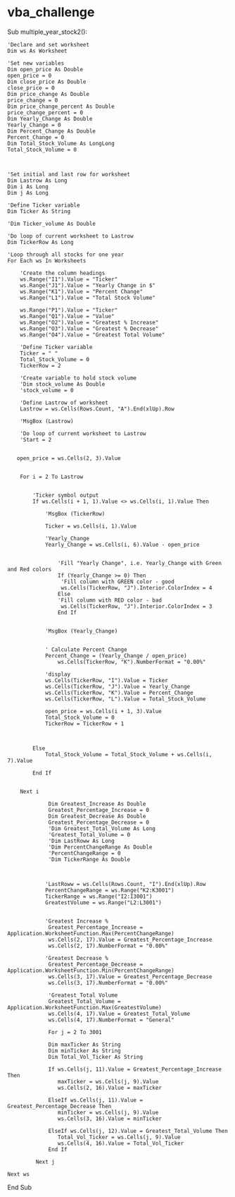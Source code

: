 # vba_challenge
Sub multiple_year_stock2():

    'Declare and set worksheet
    Dim ws As Worksheet
    
    'Set new variables
    Dim open_price As Double
    open_price = 0
    Dim close_price As Double
    close_price = 0
    Dim price_change As Double
    price_change = 0
    Dim price_change_percent As Double
    price_change_percent = 0
    Dim Yearly_Change As Double
    Yearly_Change = 0
    Dim Percent_Change As Double
    Percent_Change = 0
    Dim Total_Stock_Volume As LongLong
    Total_Stock_Volume = 0
    
    
    
    'Set initial and last row for worksheet
    Dim Lastrow As Long
    Dim i As Long
    Dim j As Long
    
    'Define Ticker variable
    Dim Ticker As String
    
    'Dim Ticker_volume As Double
    
    'Do loop of current worksheet to Lastrow
    Dim TickerRow As Long
    
    'Loop through all stocks for one year
    For Each ws In Worksheets
    
        'Create the column headings
        ws.Range("I1").Value = "Ticker"
        ws.Range("J1").Value = "Yearly Change in $"
        ws.Range("K1").Value = "Percent Change"
        ws.Range("L1").Value = "Total Stock Volume"
        
        ws.Range("P1").Value = "Ticker"
        ws.Range("Q1").Value = "Value"
        ws.Range("O2").Value = "Greatest % Increase"
        ws.Range("O3").Value = "Greatest % Decrease"
        ws.Range("O4").Value = "Greatest Total Volume"
        
        'Define Ticker variable
        Ticker = " "
        Total_Stock_Volume = 0
        TickerRow = 2

        'Create variable to hold stock volume
        'Dim stock_volume As Double
        'stock_volume = 0
        
        'Define Lastrow of worksheet
        Lastrow = ws.Cells(Rows.Count, "A").End(xlUp).Row
        
        'MsgBox (Lastrow)
        
        'Do loop of current worksheet to Lastrow
        'Start = 2
        
             
       open_price = ws.Cells(2, 3).Value
       
        
        For i = 2 To Lastrow
     

            'Ticker symbol output
            If ws.Cells(i + 1, 1).Value <> ws.Cells(i, 1).Value Then
            
                'MsgBox (TickerRow)
            
                Ticker = ws.Cells(i, 1).Value

                'Yearly_Change
                Yearly_Change = ws.Cells(i, 6).Value - open_price
                
                
                    'Fill "Yearly Change", i.e. Yearly_Change with Green and Red colors
                    If (Yearly_Change >= 0) Then
                     'Fill column with GREEN color - good
                     ws.Cells(TickerRow, "J").Interior.ColorIndex = 4
                    Else
                    'Fill column with RED color - bad
                     ws.Cells(TickerRow, "J").Interior.ColorIndex = 3
                    End If
                            
                
                'MsgBox (Yearly_Change)


                ' Calculate Percent Change
                Percent_Change = (Yearly_Change / open_price)
                    ws.Cells(TickerRow, "K").NumberFormat = "0.00%"

                'display
                ws.Cells(TickerRow, "I").Value = Ticker
                ws.Cells(TickerRow, "J").Value = Yearly_Change
                ws.Cells(TickerRow, "K").Value = Percent_Change
                ws.Cells(TickerRow, "L").Value = Total_Stock_Volume

                open_price = ws.Cells(i + 1, 3).Value
                Total_Stock_Volume = 0
                TickerRow = TickerRow + 1
                
                                                       

            Else
                Total_Stock_Volume = Total_Stock_Volume + ws.Cells(i, 7).Value
            
            End If
                 

        Next i
    
                 Dim Greatest_Increase As Double
                 Greatest_Percentage_Increase = 0
                 Dim Greatest_Decrease As Double
                 Greatest_Percentage_Decrease = 0
                 'Dim Greatest_Total_Volume As Long
                 'Greatest_Total_Volume = 0
                 'Dim LastRoww As Long
                 'Dim PercentChangeRange As Double
                 'PercentChangeRange = 0
                 'Dim TickerRange As Double
                 
                 
                
                'LastRoww = ws.Cells(Rows.Count, "I").End(xlUp).Row
                PercentChangeRange = ws.Range("K2:K3001")
                TickerRange = ws.Range("I2:I3001")
                GreatestVolume = ws.Range("L2:L3001")
                
                    
                'Greatest Increase %
                 Greatest_Percentage_Increase = Application.WorksheetFunction.Max(PercentChangeRange)
                 ws.Cells(2, 17).Value = Greatest_Percentage_Increase
                 ws.Cells(2, 17).NumberFormat = "0.00%"
                 
                'Greatest Decrease %
                 Greatest_Percentage_Decrease = Application.WorksheetFunction.Min(PercentChangeRange)
                 ws.Cells(3, 17).Value = Greatest_Percentage_Decrease
                 ws.Cells(3, 17).NumberFormat = "0.00%"
                 
                 'Greatest Total Volume
                 Greatest_Total_Volume = Application.WorksheetFunction.Max(GreatestVolume)
                 ws.Cells(4, 17).Value = Greatest_Total_Volume
                 ws.Cells(4, 17).NumberFormat = "General"
         
                 For j = 2 To 3001
                 
                 Dim maxTicker As String
                 Dim minTicker As String
                 Dim Total_Vol_Ticker As String
                                 
                 If ws.Cells(j, 11).Value = Greatest_Percentage_Increase Then
                    maxTicker = ws.Cells(j, 9).Value
                    ws.Cells(2, 16).Value = maxTicker
                    
                 ElseIf ws.Cells(j, 11).Value = Greatest_Percentage_Decrease Then
                    minTicker = ws.Cells(j, 9).Value
                    ws.Cells(3, 16).Value = minTicker
                    
                 ElseIf ws.Cells(j, 12).Value = Greatest_Total_Volume Then
                    Total_Vol_Ticker = ws.Cells(j, 9).Value
                    ws.Cells(4, 16).Value = Total_Vol_Ticker
                 End If
                 
             Next j

    Next ws


End Sub

